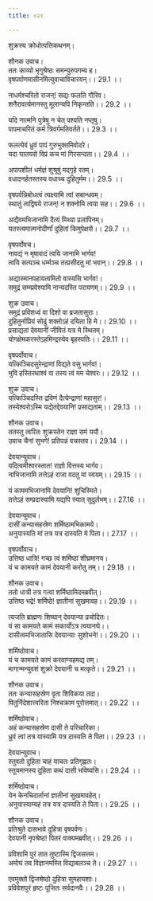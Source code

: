 ```yaml
---
title: ०२९

---
```

शुक्रस्य क्रोधोत्पत्तिकथनम्।  
  
शौनक उवाच।  
ततः काव्यो भृगुश्रेष्ठः समन्युरुपगम्य ह।  
वृषपर्वाणमासीनमित्युवाचाविचारयन्।। 29.1 ।।  
  
नाधर्मश्चरितो राजन्! सद्यः फलति गौरिव।  
शनैरावर्त्यमानस्तु मूलान्यपि निकृन्तति।। 29.2 ।।  
  
यदि नात्मनि पुत्रेषु न चेत्‌ पश्यति नप्तृषु।  
पापमाचरितं कर्म त्रिवर्गमतिवर्तते।। 29.3 ।।  
  
फलत्येवं ध्रुवं पापं गुरुभुक्तमिवोदरे।  
यदा घातयसे विप्रं कच मां गिरसन्दता।। 29.4 ।।  
  
अपापशीलं धर्मज्ञं शुश्रूषुं मद्‌गृहे रतम्।  
वधादनर्हतस्तस्य वधाच्च दुहितुर्मम।। 29.5 ।।  
  
वृषपर्वन्निबोधत्वं त्यक्ष्यामि त्वां सबान्धवम्।  
स्थातुं त्वद्विषये राजन्! न शक्नोमि त्वया सह।। 29.6 ।।  
  
अद्यैवमभिजानामि दैत्यं मिथ्या प्रलापिनम्।  
यतस्त्वमात्मनोदीर्णां दुहितां किमुपेक्षसे।। 29.7 ।।  
  
वृषपर्वोवच।  
नावद्यं न मृषावादं त्वयि जानामि भार्गव!  
त्वयि सत्यञ्च धर्म्मञ्च तत्प्रसीदतु मां भवान्।। 29.8 ।।  
  
अद्यास्मानपहायत्वमितो वास्यसि भार्गव!।  
समुद्रं सम्म्प्रवेश्यामि नान्यदस्ति परायणम्।। 29.9 ।।  
  
शुक्र उवाच।  
समुद्रं प्रविशध्वं वा दिशो वा व्रजतासुराः।  
दुहितुर्नाप्रियं सोढुं शक्तोऽहं दयिता हि मे।। 29.10 ।।  
प्रसाद्यतां देवयानीं जीवितं यत्र मे स्थितम्।  
योगक्षेमकरस्तेऽहमिन्द्रस्येव बृहस्पतिः।। 29.11 ।।  
  
वृषपर्वोवाच।  
यत्किञ्चिदसुरेन्द्राणां विद्यते वसु भार्गव!।  
भुवि हस्तिरथाश्वं वा तस्य त्वं मम चेश्वरः।। 29.12 ।।  
  
शुक्र उवाच।  
यत्किञ्चिदस्ति द्रविणं दैत्येन्द्राणां महासुर!।  
तस्येश्वरोऽस्मि यद्येतद्देवयानि! प्रसाद्यताम्।। 29.13 ।।  
  
शौनक उवाच।  
ततस्तु त्वरितः शुक्रस्तेन राज्ञा समं ययौ।  
उवाच चैनां सुभगे! प्रतिपन्नं वचस्तव।। 29.14 ।।  
  
देवयान्युवाच।  
यदित्वमीश्वरस्तात! राज्ञो वित्तस्य भार्गव।  
नाभिजानामि तत्तेऽहं राजा वदतु मां स्वयम्।। 29.15 ।।  
  
यं काममभिजानामि देवयानि! शुचिस्मिते।  
तत्तेऽहं सम्प्रदास्यामि यद्यपि स्यात् सुदुर्लभम्।। 27.16 ।।  
  
देवयान्युवाच।  
दासीं कन्यासहस्रेण शर्मिष्ठामभिकामये।  
अनुयास्यति मां तत्र यत्र दास्यति मे पिता।। 27.17 ।।  
  
वृषपर्वोवाच।  
उत्तिष्ठ धात्रि! गच्छ त्वं शर्मिष्ठां शीघ्रमानय।  
यं च कामयते कामं देवयानी करोतु तम्।। 29.18 ।।  
  
शौनक उवाच।  
ततो धात्री तत्र गत्वा शर्मिष्ठामिदमब्रवीत्।  
उत्तिष्ठ भद्रे! शर्मिष्ठे! ज्ञातीनां सुखमावह।। 29.19 ।।  
  
त्यजति ब्राह्मणः शिष्यान् देवयान्या प्रचोदितः।  
यं सा कामयते कामं सकार्योऽत्र त्वयानघे।।  
दासीत्वमभिजातासि देवयान्याः सुशोभने!।। 29.20 ।।  
  
शर्मिष्ठोवाच।  
यं च कामयते कामं करवाण्यहमद्य तम्।  
मागान्मन्युवशं शुक्रो देवयानी च मत्कृते।। 29.21 ।।  
  
शौनक उवाच।  
ततः कन्यासहस्रेण वृता शिविकया तदा।  
पितुर्निदेशात्त्वरिता निश्चक्राम पुरोत्तमात्।। 29.22 ।।  
  
शर्मिष्ठोवाच।  
अहं कन्यासहस्रेण दासी ते परिचारिका।  
ध्रुवं त्वां तत्र यास्यामि यत्र दास्यति ते पिता।। 29.23 ।।  
  
देवयान्युवाच।  
स्तुवतो दुहिता चाहं याचतः प्रतिगृह्णतः।  
स्तूयमानस्य दुहिता कथं दासी भविष्यसि।। 29.24 ।।  
  
शर्मिष्ठोवाच।  
येन केनचिदार्तानां ज्ञातीनां सुखमावहेत्।  
अनुयास्याम्यहं तत्र यत्र दास्यति ते पिता।। 29.25 ।।  
  
शौनक उवाच।  
प्रतिश्रुते दासभावे दुहित्रा वृषपर्वणः।  
देवयानी नृपश्रेष्ठ! पितरं वाक्यमब्रवीत्।। 29.26 ।।  
  
प्रविशामि पुरं तात तुष्टास्मि द्विजसत्तम।  
अमोघं तव विज्ञानमस्ति विद्याबलञ्च ते।। 29.27 ।।  
  
एवमुक्तो द्विजश्रेष्ठो दुहित्रा सुमहायशाः।  
प्रविवेशपुरं हृष्टः पूजितः सर्वदानवैः।। 29.28 ।।